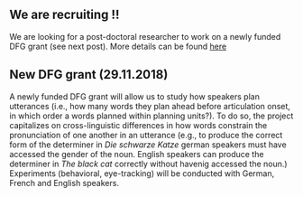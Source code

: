 ## We are recruiting !!

We are looking for a post-doctoral researcher to work on a newly funded DFG grant (see next post). More details can be found [here](https://audreyburki.github.io/Job-Annoucement/)



## New DFG grant (29.11.2018)

A newly funded DFG grant will allow us to study how speakers plan utterances (i.e., how many words they plan ahead before articulation onset, in which order a words planned within planning units?). To do so, the project capitalizes on cross-linguistic differences in how words constrain the pronunciation of one another in an utterance (e.g., to produce the correct form of the determiner in _Die schwarze Katze_ german speakers must have accessed the gender of the noun. English speakers can produce the determiner in _The black cat_ correctly without havenig accessed the noun.)
Experiments (behavioral, eye-tracking) will be conducted with German, French and English speakers.

